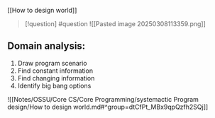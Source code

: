 [[How to design world]]


> [!question] 
> #question
> ![[Pasted image 20250308113359.png]] 
## Domain analysis: 

1. Draw program scenario
2. Find constant information 
3. Find changing information
4. Identify big bang options

![[Notes/OSSU/Core CS/Core Programming/systemactic Program design/How to design world.md#^group=dtCfPt_MBx9qpQzfh2SQj]]



